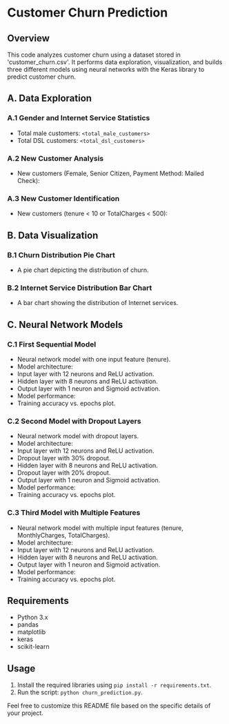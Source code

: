 # Customer Churn Prediction

## Overview
This code analyzes customer churn using a dataset stored in 'customer_churn.csv'. It performs data exploration, visualization, and builds three different models using neural networks with the Keras library to predict customer churn.

## A. Data Exploration

### A.1 Gender and Internet Service Statistics
- Total male customers: `<total_male_customers>`
- Total DSL customers: `<total_dsl_customers>`

### A.2 New Customer Analysis
- New customers (Female, Senior Citizen, Payment Method: Mailed Check): 

### A.3 New Customer Identification
- New customers (tenure < 10 or TotalCharges < 500):

## B. Data Visualization

### B.1 Churn Distribution Pie Chart
- A pie chart depicting the distribution of churn.

### B.2 Internet Service Distribution Bar Chart
- A bar chart showing the distribution of Internet services.

## C. Neural Network Models

### C.1 First Sequential Model
- Neural network model with one input feature (tenure).
- Model architecture:
- Input layer with 12 neurons and ReLU activation.
- Hidden layer with 8 neurons and ReLU activation.
- Output layer with 1 neuron and Sigmoid activation.
- Model performance:
- Training accuracy vs. epochs plot.

### C.2 Second Model with Dropout Layers
- Neural network model with dropout layers.
- Model architecture:
- Input layer with 12 neurons and ReLU activation.
- Dropout layer with 30% dropout.
- Hidden layer with 8 neurons and ReLU activation.
- Dropout layer with 20% dropout.
- Output layer with 1 neuron and Sigmoid activation.
- Model performance:
- Training accuracy vs. epochs plot.

### C.3 Third Model with Multiple Features
- Neural network model with multiple input features (tenure, MonthlyCharges, TotalCharges).
- Model architecture:
- Input layer with 12 neurons and ReLU activation.
- Hidden layer with 8 neurons and ReLU activation.
- Output layer with 1 neuron and Sigmoid activation.
- Model performance:
- Training accuracy vs. epochs plot.

## Requirements
- Python 3.x
- pandas
- matplotlib
- keras
- scikit-learn

## Usage
1. Install the required libraries using `pip install -r requirements.txt`.
2. Run the script: `python churn_prediction.py`.

Feel free to customize this README file based on the specific details of your project.
